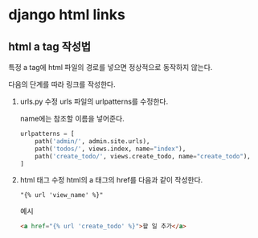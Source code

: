 # django html links

## html a tag 작성법
특정 a tag에 html 파일의 경로를 넣으면 정상적으로 동작하지 않는다.

다음의 단계를 따라 링크를 작성한다.
1. urls.py 수정
    urls 파일의 urlpatterns를 수정한다.

    name에는 참조할 이름을 넣어준다.
    ```python
    urlpatterns = [
        path('admin/', admin.site.urls),
        path('todos/', views.index, name="index"),
        path('create_todo/', views.create_todo, name="create_todo"),
    ]
    ```

2. html 태그 수정
    html의 a 태그의 href를 다음과 같이 작성한다.

    `"{% url 'view_name' %}"`

    예시
    ```html
    <a href="{% url 'create_todo' %}">할 일 추가</a>
    ```